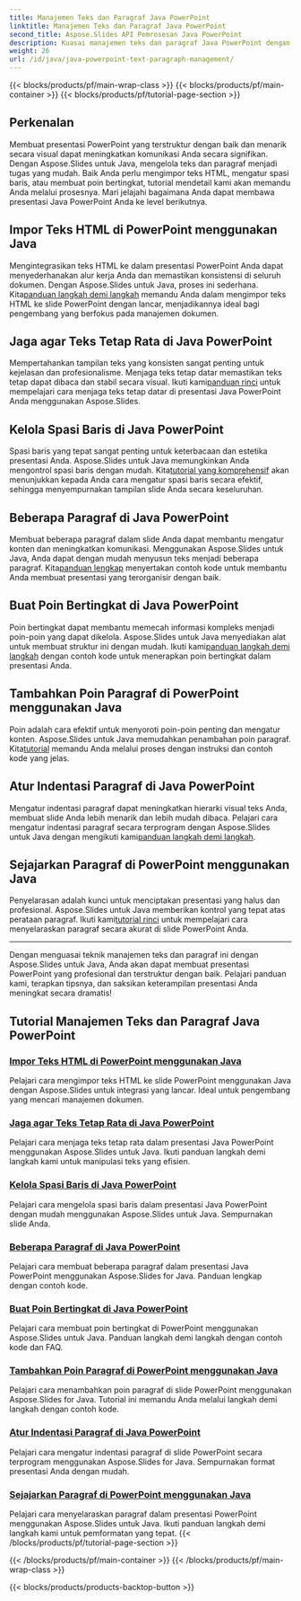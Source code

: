 ```yaml
---
title: Manajemen Teks dan Paragraf Java PowerPoint
linktitle: Manajemen Teks dan Paragraf Java PowerPoint
second_title: Aspose.Slides API Pemrosesan Java PowerPoint
description: Kuasai manajemen teks dan paragraf Java PowerPoint dengan Aspose.Slides. Pelajari cara mengimpor teks HTML, mengatur spasi baris, membuat poin, dan menyelaraskan paragraf.
weight: 26
url: /id/java/java-powerpoint-text-paragraph-management/
---
```


{{< blocks/products/pf/main-wrap-class >}}
{{< blocks/products/pf/main-container >}}
{{< blocks/products/pf/tutorial-page-section >}}

## Perkenalan

Membuat presentasi PowerPoint yang terstruktur dengan baik dan menarik secara visual dapat meningkatkan komunikasi Anda secara signifikan. Dengan Aspose.Slides untuk Java, mengelola teks dan paragraf menjadi tugas yang mudah. Baik Anda perlu mengimpor teks HTML, mengatur spasi baris, atau membuat poin bertingkat, tutorial mendetail kami akan memandu Anda melalui prosesnya. Mari jelajahi bagaimana Anda dapat membawa presentasi Java PowerPoint Anda ke level berikutnya.

## Impor Teks HTML di PowerPoint menggunakan Java
 Mengintegrasikan teks HTML ke dalam presentasi PowerPoint Anda dapat menyederhanakan alur kerja Anda dan memastikan konsistensi di seluruh dokumen. Dengan Aspose.Slides untuk Java, proses ini sederhana. Kita[panduan langkah demi langkah](./import-html-text-powerpoint-java/) memandu Anda dalam mengimpor teks HTML ke slide PowerPoint dengan lancar, menjadikannya ideal bagi pengembang yang berfokus pada manajemen dokumen.

## Jaga agar Teks Tetap Rata di Java PowerPoint
Mempertahankan tampilan teks yang konsisten sangat penting untuk kejelasan dan profesionalisme. Menjaga teks tetap datar memastikan teks tetap dapat dibaca dan stabil secara visual. Ikuti kami[panduan rinci](./keep-text-flat-java-powerpoint/) untuk mempelajari cara menjaga teks tetap datar di presentasi Java PowerPoint Anda menggunakan Aspose.Slides.

## Kelola Spasi Baris di Java PowerPoint
 Spasi baris yang tepat sangat penting untuk keterbacaan dan estetika presentasi Anda. Aspose.Slides untuk Java memungkinkan Anda mengontrol spasi baris dengan mudah. Kita[tutorial yang komprehensif](./manage-line-spacing-java-powerpoint/) akan menunjukkan kepada Anda cara mengatur spasi baris secara efektif, sehingga menyempurnakan tampilan slide Anda secara keseluruhan.

## Beberapa Paragraf di Java PowerPoint
 Membuat beberapa paragraf dalam slide Anda dapat membantu mengatur konten dan meningkatkan komunikasi. Menggunakan Aspose.Slides untuk Java, Anda dapat dengan mudah menyusun teks menjadi beberapa paragraf. Kita[panduan lengkap](./multiple-paragraphs-java-powerpoint/) menyertakan contoh kode untuk membantu Anda membuat presentasi yang terorganisir dengan baik.

## Buat Poin Bertingkat di Java PowerPoint
Poin bertingkat dapat membantu memecah informasi kompleks menjadi poin-poin yang dapat dikelola. Aspose.Slides untuk Java menyediakan alat untuk membuat struktur ini dengan mudah. Ikuti kami[panduan langkah demi langkah](./create-multilevel-bullets-java-powerpoint/) dengan contoh kode untuk menerapkan poin bertingkat dalam presentasi Anda.

## Tambahkan Poin Paragraf di PowerPoint menggunakan Java
 Poin adalah cara efektif untuk menyoroti poin-poin penting dan mengatur konten. Aspose.Slides untuk Java memudahkan penambahan poin paragraf. Kita[tutorial](./add-paragraph-bullets-powerpoint-java/) memandu Anda melalui proses dengan instruksi dan contoh kode yang jelas.

## Atur Indentasi Paragraf di Java PowerPoint
 Mengatur indentasi paragraf dapat meningkatkan hierarki visual teks Anda, membuat slide Anda lebih menarik dan lebih mudah dibaca. Pelajari cara mengatur indentasi paragraf secara terprogram dengan Aspose.Slides untuk Java dengan mengikuti kami[panduan langkah demi langkah](./set-paragraph-indent-java-powerpoint/).

## Sejajarkan Paragraf di PowerPoint menggunakan Java
Penyelarasan adalah kunci untuk menciptakan presentasi yang halus dan profesional. Aspose.Slides untuk Java memberikan kontrol yang tepat atas perataan paragraf. Ikuti kami[tutorial rinci](./align-paragraphs-powerpoint-java/) untuk mempelajari cara menyelaraskan paragraf secara akurat di slide PowerPoint Anda.

---

Dengan menguasai teknik manajemen teks dan paragraf ini dengan Aspose.Slides untuk Java, Anda akan dapat membuat presentasi PowerPoint yang profesional dan terstruktur dengan baik. Pelajari panduan kami, terapkan tipsnya, dan saksikan keterampilan presentasi Anda meningkat secara dramatis!
## Tutorial Manajemen Teks dan Paragraf Java PowerPoint
### [Impor Teks HTML di PowerPoint menggunakan Java](./import-html-text-powerpoint-java/)
Pelajari cara mengimpor teks HTML ke slide PowerPoint menggunakan Java dengan Aspose.Slides untuk integrasi yang lancar. Ideal untuk pengembang yang mencari manajemen dokumen.
### [Jaga agar Teks Tetap Rata di Java PowerPoint](./keep-text-flat-java-powerpoint/)
Pelajari cara menjaga teks tetap rata dalam presentasi Java PowerPoint menggunakan Aspose.Slides untuk Java. Ikuti panduan langkah demi langkah kami untuk manipulasi teks yang efisien.
### [Kelola Spasi Baris di Java PowerPoint](./manage-line-spacing-java-powerpoint/)
Pelajari cara mengelola spasi baris dalam presentasi Java PowerPoint dengan mudah menggunakan Aspose.Slides untuk Java. Sempurnakan slide Anda.
### [Beberapa Paragraf di Java PowerPoint](./multiple-paragraphs-java-powerpoint/)
Pelajari cara membuat beberapa paragraf dalam presentasi Java PowerPoint menggunakan Aspose.Slides for Java. Panduan lengkap dengan contoh kode.
### [Buat Poin Bertingkat di Java PowerPoint](./create-multilevel-bullets-java-powerpoint/)
Pelajari cara membuat poin bertingkat di PowerPoint menggunakan Aspose.Slides untuk Java. Panduan langkah demi langkah dengan contoh kode dan FAQ.
### [Tambahkan Poin Paragraf di PowerPoint menggunakan Java](./add-paragraph-bullets-powerpoint-java/)
Pelajari cara menambahkan poin paragraf di slide PowerPoint menggunakan Aspose.Slides for Java. Tutorial ini memandu Anda melalui langkah demi langkah dengan contoh kode.
### [Atur Indentasi Paragraf di Java PowerPoint](./set-paragraph-indent-java-powerpoint/)
Pelajari cara mengatur indentasi paragraf di slide PowerPoint secara terprogram menggunakan Aspose.Slides for Java. Sempurnakan format presentasi Anda dengan mudah.
### [Sejajarkan Paragraf di PowerPoint menggunakan Java](./align-paragraphs-powerpoint-java/)
Pelajari cara menyelaraskan paragraf dalam presentasi PowerPoint menggunakan Aspose.Slides untuk Java. Ikuti panduan langkah demi langkah kami untuk pemformatan yang tepat.
{{< /blocks/products/pf/tutorial-page-section >}}

{{< /blocks/products/pf/main-container >}}
{{< /blocks/products/pf/main-wrap-class >}}

{{< blocks/products/products-backtop-button >}}
